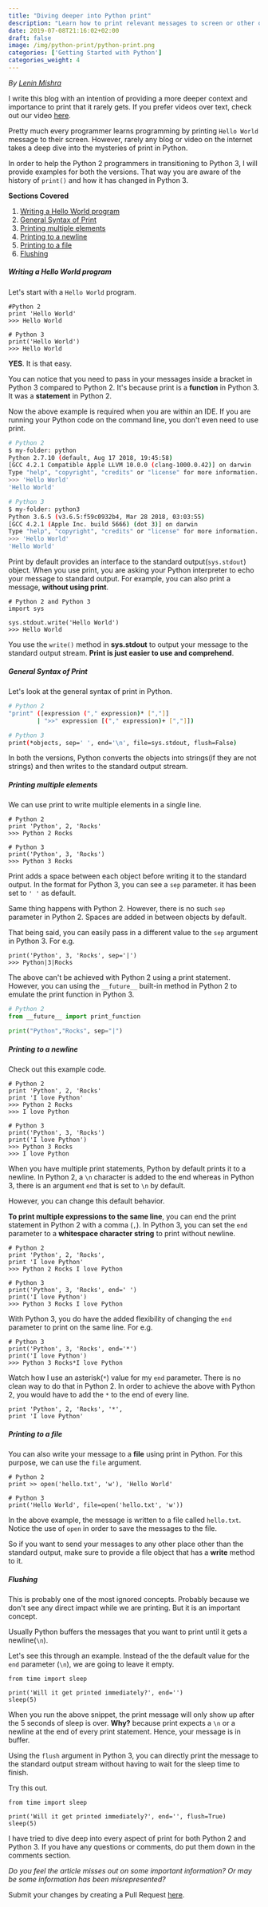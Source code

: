 ```yaml
---
title: "Diving deeper into Python print"
description: "Learn how to print relevant messages to screen or other outputs using Python. Examples for both Python 2 and Python 3 are provided to show the differences in a clear way."
date: 2019-07-08T21:16:02+02:00
draft: false
image: /img/python-print/python-print.png
categories: ['Getting Started with Python']
categories_weight: 4
---
```

<div class="sharethis-inline-follow-buttons"></div>

*By [Lenin Mishra](https://www.pylenin.com/authors/#lenin-mishra)*

I write this blog with an intention of providing a more deeper context and importance to print that it rarely gets. If you prefer videos over text, check out our video [here](https://youtu.be/swrVUxJ17eQ).

Pretty much every programmer learns programming by printing `Hello World` message to their screen. However, rarely any blog or video on the internet takes a deep dive into the mysteries of print in Python.

In order to help the Python 2 programmers in transitioning to Python 3, I will provide examples for both the versions. That way you are aware of the history of `print()` and how it has changed in Python 3.

**Sections Covered**

1. [Writing a Hello World program](#writing-a-hello-world-program)
2. [General Syntax of Print](#general-syntax-of-print)
3. [Printing multiple elements](#printing-multiple-elements)
4. [Printing to a newline](#printing-to-a-newline)
5. [Printing to a file](#printing-to-a-file)
6. [Flushing](#flushing)

##### Writing a Hello World program

Let's start with a `Hello World` program.
```python3
#Python 2
print 'Hello World'
>>> Hello World

# Python 3
print('Hello World')
>>> Hello World
```
**YES**. It is that easy. 

You can notice that you need to pass in your messages inside a bracket in Python 3 compared to Python 2. It's because print is a **function** in Python 3. It was a **statement** in Python 2.

Now the above example is required when you are within an IDE. If you are running your Python code on the command line, you don't even need to use print.

```bash
# Python 2
$ my-folder: python
Python 2.7.10 (default, Aug 17 2018, 19:45:58)
[GCC 4.2.1 Compatible Apple LLVM 10.0.0 (clang-1000.0.42)] on darwin
Type "help", "copyright", "credits" or "license" for more information.
>>> 'Hello World'
'Hello World'

# Python 3
$ my-folder: python3
Python 3.6.5 (v3.6.5:f59c0932b4, Mar 28 2018, 03:03:55)
[GCC 4.2.1 (Apple Inc. build 5666) (dot 3)] on darwin
Type "help", "copyright", "credits" or "license" for more information.
>>> 'Hello World'
'Hello World'
```

Print by default provides an interface to the standard output(`sys.stdout`) object. When you use print, you are asking your Python interpreter to echo your message to standard output. For example, you can also print a message, **without using print**.

```python3
# Python 2 and Python 3
import sys

sys.stdout.write('Hello World')
>>> Hello World
```
You use the `write()` method in **sys.stdout** to output your message to the standard output stream. **Print is just easier to use and comprehend**.

##### General Syntax of Print

Let's look at the general syntax of print in Python.
```bash
# Python 2
"print" ([expression ("," expression)* [","]]
        | ">>" expression [("," expression)+ [","]])

# Python 3
print(*objects, sep=' ', end='\n', file=sys.stdout, flush=False)
```
In both the versions, Python converts the objects into strings(if they are not strings) and then writes to the standard output stream. 

##### Printing multiple elements

We can use print to write multiple elements in a single line.
```python3
# Python 2
print 'Python', 2, 'Rocks'
>>> Python 2 Rocks

# Python 3
print('Python', 3, 'Rocks')
>>> Python 3 Rocks
```
Print adds a space between each object before writing it to the standard output. In the format for Python 3, you can see a `sep` parameter. it has been set to `' '` as default. 

Same thing happens with Python 2. However, there is no such `sep` parameter in Python 2. Spaces are added in between objects by default.

That being said, you can easily pass in a different value to the `sep` argument in Python 3. For e.g.
```python3
print('Python', 3, 'Rocks', sep='|')
>>> Python|3|Rocks
```
The above can't be achieved with Python 2 using a print statement. However, you can using the `__future__` built-in method in Python 2 to emulate the print function in Python 3.
```python
# Python 2
from __future__ import print_function

print("Python","Rocks", sep="|")
```

##### Printing to a newline

Check out this example code.
```python3
# Python 2
print 'Python', 2, 'Rocks'
print 'I love Python'
>>> Python 2 Rocks
>>> I love Python

# Python 3
print('Python', 3, 'Rocks')
print('I love Python')
>>> Python 3 Rocks
>>> I love Python
```
When you have multiple print statements, Python by default prints it to a newline. In Python 2, a `\n` character is added to the end whereas in Python 3, there is an argument `end` that is set to `\n` by default.

However, you can change this default behavior. 

**To print multiple expressions to the same line**, you can end the print statement in Python 2 with a comma (`,`). In Python 3, you can set the `end` parameter to a **whitespace character string** to print without newline.

```python3
# Python 2
print 'Python', 2, 'Rocks',
print 'I love Python'
>>> Python 2 Rocks I love Python

# Python 3
print('Python', 3, 'Rocks', end=' ')
print('I love Python')
>>> Python 3 Rocks I love Python
```

With Python 3, you do have the added flexibility of changing the `end` parameter to print on the same line. For e.g.
```python3
# Python 3
print('Python', 3, 'Rocks', end='*')
print('I love Python')
>>> Python 3 Rocks*I love Python
```
Watch how I use an asterisk(`*`) value for my `end` parameter. There is no clean way to do that in Python 2. In order to achieve the above with Python 2, you would have to add the `*` to the end of every line.
```python3
print 'Python', 2, 'Rocks', '*',
print 'I love Python'
```

##### Printing to a file

You can also write your message to a **file** using print in Python. For this purpose, we can use the `file` argument.
```python3
# Python 2
print >> open('hello.txt', 'w'), 'Hello World'

# Python 3
print('Hello World', file=open('hello.txt', 'w'))
```
In the above example, the message is written to a file called `hello.txt`. Notice the use of `open` in order to save the messages to the file. 

So if you want to send your messages to any other place other than the standard output, make sure to provide a file object that has a **write** method to it.

##### Flushing

This is probably one of the most ignored concepts. Probably because we don't see any direct impact while we are printing. But it is an important concept.

Usually Python buffers the messages that you want to print until it gets a newline(`\n`). 

Let's see this through an example. Instead of the the default value for the `end` parameter (`\n`), we are going to leave it empty.

```python3
from time import sleep

print('Will it get printed immediately?', end='')
sleep(5)
```

When you run the above snippet, the print message will only show up after the 5 seconds of sleep is over. **Why?** because print expects a `\n` or a newline at the end of every print statement. Hence, your message is in buffer.

Using the `flush` argument in Python 3, you can directly print the message to the standard output stream without having to wait for the sleep time to finish. 

Try this out.
```python3
from time import sleep

print('Will it get printed immediately?', end='', flush=True)
sleep(5)
```

I have tried to dive deep into every aspect of print for both Python 2 and Python 3. If you have any questions or comments, do put them down in the comments section.

*Do you feel the article misses out on some important information? Or may be some information has been misrepresented?* 

Submit your changes by creating a Pull Request [here](https://github.com/pylenin/pylenin-blogs).
